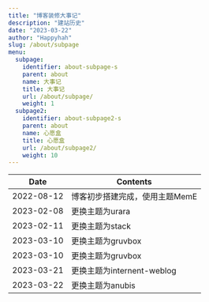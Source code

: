 ```yaml
---
title: "博客装修大事记"
description: "建站历史"
date: "2023-03-22"
author: "Happyhah"
slug: /about/subpage
menu:
  subpage:
    identifier: about-subpage-s
    parent: about
    name: 大事记
    title: 大事记
    url: /about/subpage/
    weight: 1
  subpage2:
    identifier: about-subpage2-s
    parent: about
    name: 心愿盒
    title: 心愿盒
    url: /about/subpage2/
    weight: 10
---
```


<table>
  <thead>
    <tr>
      <th>Date</th>
      <th>Contents</th>
    </tr>
  </thead>
  <body>
    <tr>
      <td>2022-08-12</td>
      <td>博客初步搭建完成，使用主题MemE</td>
    </tr>
    <tr>
      <td>2023-02-08</td>
      <td>更换主题为urara</td>
    </tr>
    <tr>
      <td>2023-02-11</td>
      <td>更换主题为stack</td>
    </tr>
    <tr>
      <td>2023-03-10</td>
      <td>更换主题为gruvbox</td>
    </tr>
    <tr>
      <td>2023-03-10</td>
      <td>更换主题为gruvbox</td>
    </tr>
    <tr>
      <td>2023-03-21</td>
      <td>更换主题为internent-weblog</td>
    </tr>
    <tr>
      <td>2023-03-22</td>
      <td>更换主题为anubis</td>
    </tr>
</table>
